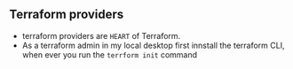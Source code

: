 ## Terraform providers
- terraform providers are `HEART` of Terraform.
- As a terraform admin in my local desktop first innstall the terraform CLI, when ever you run the `terrform init` command 